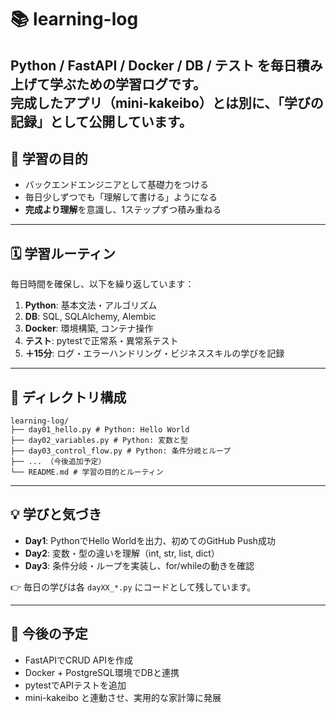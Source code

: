 # 📚 learning-log

Python / FastAPI / Docker / DB / テスト を毎日積み上げて学ぶための学習ログです。  
**完成したアプリ（mini-kakeibo）とは別に、「学びの記録」として公開**しています。
---

## 🎯 学習の目的
- バックエンドエンジニアとして基礎力をつける
- 毎日少しずつでも「理解して書ける」ようになる
- **完成より理解**を意識し、1ステップずつ積み重ねる
---

## 🗓 学習ルーティン
毎日時間を確保し、以下を繰り返しています：

1. **Python**: 基本文法・アルゴリズム
2. **DB**: SQL, SQLAlchemy, Alembic
3. **Docker**: 環境構築, コンテナ操作
4. **テスト**: pytestで正常系・異常系テスト
5. **＋15分**: ログ・エラーハンドリング・ビジネススキルの学びを記録
---

## 📂 ディレクトリ構成
```
learning-log/
├── day01_hello.py # Python: Hello World
├── day02_variables.py # Python: 変数と型
├── day03_control_flow.py # Python: 条件分岐とループ
├── ... （今後追加予定）
└── README.md # 学習の目的とルーティン
```

---

## 💡 学びと気づき
- **Day1**: PythonでHello Worldを出力、初めてのGitHub Push成功  
- **Day2**: 変数・型の違いを理解（int, str, list, dict）  
- **Day3**: 条件分岐・ループを実装し、for/whileの動きを確認  

👉 毎日の学びは各 `dayXX_*.py` にコードとして残しています。

---

## 🚧 今後の予定
- FastAPIでCRUD APIを作成
- Docker + PostgreSQL環境でDBと連携
- pytestでAPIテストを追加
- mini-kakeibo と連動させ、実用的な家計簿に発展
